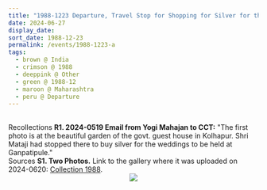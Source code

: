 ```yaml
---
title: "1988-1223 Departure, Travel Stop for Shopping for Silver for the Marriages, Garden, Government Guest House, Kolhapur Area, Maharashtra, India (to be confirmed)"
date: 2024-06-27
display_date: 
sort_date: 1988-12-23
permalink: /events/1988-1223-a
tags:
  - brown @ India
  - crimson @ 1988
  - deeppink @ Other
  - green @ 1988-12
  - maroon @ Maharashtra
  - peru @ Departure
---
```


<br>

<wave-list>
  <list-title color="DarkSeaGreen" width="65">Recollections</list-title>
  <list-item color="BlanchedAlmond"  width="280"><b>R1. 2024-0519 Email from Yogi Mahajan to CCT:</b> "The first photo is at the beautiful garden of the govt. guest house in Kolhapur. Shri Mataji had stopped there to buy silver for the weddings to be held at Ganpatipule."</list-item>
</wave-list>

<br>

<wave-list>
  <list-title color="DarkSeaGreen" width="40">Sources</list-title>
  <list-item color="BlanchedAlmond"  width="280"><b>S1. Two Photos.</b> Link to the gallery where it was uploaded on 2024-0620: <a href="https://eternalmoments.smugmug.com/Collections/Yogi-Mahajan-Collection/1988/">Collection 1988</a>.</list-item>
</wave-list>

<div style="text-align: center"><img src="https://pub-bcc3cbe9b1e94ba1ac28915f7a3900fa.r2.dev/1988-1223_Departure_Travel_Stop_for_Shopping_for_Silver_for_the_Marriages_Garden_Government_Guest_House_Kolhapur_Area_Maharashtra_India_(to_be_confirmed)_01_(Yogi_Mahajan_Collection).jpg" /></div>